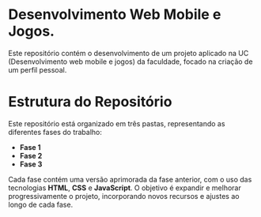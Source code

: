 # Desenvolvimento Web Mobile e Jogos.

 Este repositório contém o desenvolvimento de um projeto aplicado na UC (Desenvolvimento web mobile e jogos) da faculdade, focado na criação de um perfil pessoal.

# Estrutura do Repositório

Este repositório está organizado em três pastas, representando as diferentes fases do trabalho:

- **Fase 1**
- **Fase 2**
- **Fase 3**

Cada fase contém uma versão aprimorada da fase anterior, com o uso das tecnologias **HTML**, **CSS** e **JavaScript**. O objetivo é expandir e melhorar progressivamente o projeto, incorporando novos recursos e ajustes ao longo de cada fase.
